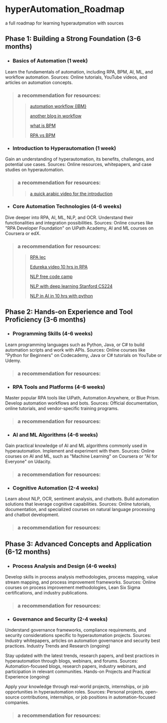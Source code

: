 # hyperAutomation_Roadmap
a full roadmap for learning hyperautpmation with sources


## **Phase 1: Building a Strong Foundation (3-6 months)**

* ### **Basics of Automation (1 week)**

Learn the fundamentals of automation, including RPA, BPM, AI, ML, and workflow automation.
Sources: Online tutorials, YouTube videos, and articles on automation concepts.
> ### **a recommendation for resources:**
>> [automation workflow {IBM}](https://www.ibm.com/cloud/blog/workflow-automation)
>>
>>[another blog in workflow](https://www.techtarget.com/searchcontentmanagement/definition/workflow-automation)
>>
>>[what is BPM](https://www.automationanywhere.com/rpa/business-process-management)
>>
>>[RPA vs BPM ](https://www.processmaker.com/blog/difference-between-rpa-bpm/#)


* ### **Introduction to Hyperautomation (1 week)**

Gain an understanding of hyperautomation, its benefits, challenges, and potential use cases.
Sources: Online resources, whitepapers, and case studies on hyperautomation.

> ### **a recommendation for resources:**
>>[a quick arabic video for the introduction ](https://www.youtube.com/watch?v=l7UI6-R_6QE)


* ### **Core Automation Technologies (4-6 weeks)**

Dive deeper into RPA, AI, ML, NLP, and OCR. Understand their functionalities and integration possibilities.
Sources: Online courses like "RPA Developer Foundation" on UiPath Academy, AI and ML courses on Coursera or edX.

> ### **a recommendation for resources:**
>>[RPA lec](https://www.youtube.com/watch?v=hlA3csNUhV4)
>>
>>[Edureka video 10 hrs in RPA](https://www.youtube.com/watch?v=MBl-3Yb30FA&t=2085s)
>>
>>[NLP free code camp](https://www.youtube.com/watch?v=dIUTsFT2MeQ)
>>
>>[NLP with deep learning Stanford CS224](https://www.youtube.com/playlist?list=PLoROMvodv4rOSH4v6133s9LFPRHjEmbmJ)
>>
>>[NLP in AI in 10 hrs with python ](https://www.youtube.com/watch?v=igKTO7lQxNo)



## **Phase 2: Hands-on Experience and Tool Proficiency (3-6 months)**

* ### **Programming Skills (4-6 weeks)**

Learn programming languages such as Python, Java, or C# to build automation scripts and work with APIs.
Sources: Online courses like "Python for Beginners" on Codecademy, Java or C# tutorials on YouTube or Udemy.

> ### **a recommendation for resources:**

* ### **RPA Tools and Platforms (4-6 weeks)**

Master popular RPA tools like UiPath, Automation Anywhere, or Blue Prism. Develop automation workflows and bots.
Sources: Official documentation, online tutorials, and vendor-specific training programs.

> ### **a recommendation for resources:**

* ### **AI and ML Algorithms (4-6 weeks)**

Gain practical knowledge of AI and ML algorithms commonly used in hyperautomation. Implement and experiment with them.
Sources: Online courses on AI and ML, such as "Machine Learning" on Coursera or "AI for Everyone" on Udacity.

> ### **a recommendation for resources:**

* ### **Cognitive Automation (2-4 weeks)**

Learn about NLP, OCR, sentiment analysis, and chatbots. Build automation solutions that leverage cognitive capabilities.
Sources: Online tutorials, documentation, and specialized courses on natural language processing and chatbot development.

> ### **a recommendation for resources:**

## **Phase 3: Advanced Concepts and Application (6-12 months)**

* ### **Process Analysis and Design (4-6 weeks)**

Develop skills in process analysis methodologies, process mapping, value stream mapping, and process improvement frameworks.
Sources: Online courses on process improvement methodologies, Lean Six Sigma certifications, and industry publications.

> ### **a recommendation for resources:**

* ### **Governance and Security (2-4 weeks)**

Understand governance frameworks, compliance requirements, and security considerations specific to hyperautomation projects.
Sources: Industry whitepapers, articles on automation governance and security best practices.
Industry Trends and Research (ongoing)

Stay updated with the latest trends, research papers, and best practices in hyperautomation through blogs, webinars, and forums.
Sources: Automation-focused blogs, research papers, industry webinars, and participation in relevant communities.
Hands-on Projects and Practical Experience (ongoing)

Apply your knowledge through real-world projects, internships, or job opportunities in hyperautomation roles.
Sources: Personal projects, open-source contributions, internships, or job positions in automation-focused companies.
> ### **a recommendation for resources:**
